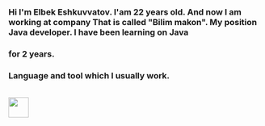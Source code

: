 ### Hi I'm Elbek Eshkuvvatov. I'am 22 years old. And now I am working at company That is called "Bilim makon". My position Java developer. I have been learning on Java
### for 2 years. 

### Language and tool which I usually work.
<br />
<code><img src="https://user-images.githubusercontent.com/82053116/175780389-d16b0b92-3a22-47d8-bd42-550ff7930c50.png" width="40px"></code> 
